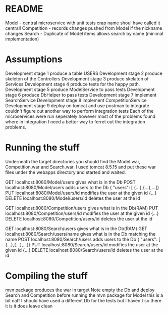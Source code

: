 README
======
Model - central microservice with unit tests crap name shoul have called it central!
Competition - records changes pushed from Model if the nickname changes
Search - Duplicate of Model items allows search by name (minimal implementation)

Assumptions
===========
Development stage 1 produce a table USERS
Development stage 2 produce skeleton of the Controllers
Development stage 3 produce skelaton of Services
Development stage 4 produce tests for the happy path.
Development stage 5 produce ModelService to pass tests
Development stage 6 produce DbHelper to pass tests
Development stage 7 implement SearchService
Development stage 8 implement CompetitionService
Development stage 9 deploy on tomcat and use postman to integrate
couldn't figure out another way to perform integration tests
Each of the microservices were run seperately however most of the problems
found where in integration I need a better way to ferret out the 
integration problems.

Running the stuff
=================
Underneath the target directories you should find the Model.war, Competition.war and Search.war.
I used tomcat 8.5.15 and put these war files under the webapps directory and started and waited.

GET localhost:8080/Model/users gives what is in the Db
POST localhost:8080/Model/users adds users to the Db { "users": [ {...},{...},...]}
PUT localhost:8080/Model/users/id modifies the user at the given id {...}
DELETE localhost:8080/Model/users/id deletes the user at the id

GET localhost:8080/Competition/users gives what is in the Db(RAM)
PUT localhost:8080/Competition/users/id modifies the user at the given id {...}
DELETE localhost:8080/Competition/users/id deletes the user at the id

GET localhost:8080/Search/users gives what is in the Db(RAM)
GET localhost:8080/Search/users/name gives what is in the Db matching the name
POST localhost:8080/Search/users adds users to the Db { "users": [ {...},{...},...]}
PUT localhost:8080/Search/users/id modifies the user at the given id {...}
DELETE localhost:8080/Search/users/id deletes the user at the id

Compiling the stuff
===================
mvn package produces the war in target
Note empty the Db and deploy Search and Competition before running the mvn package for Model
this is a bit naff I should have used a different Db for the tests but I haven't so there it is it does leave clean


